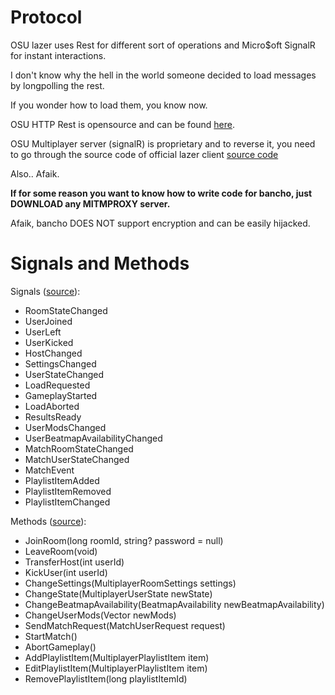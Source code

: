 # Protocol
OSU lazer uses Rest for different sort of operations and Micro$oft SignalR for instant interactions.

I don't know why the hell in the world someone decided to load messages by longpolling the rest.

If you wonder how to load them, you know now.

OSU HTTP Rest is opensource and can be found [here](https://github.com/ppy/osu-web).

OSU Multiplayer server (signalR) is proprietary and to reverse it, you need to go through the source code of official lazer client [source code](https://github.com/ppy/osu)

Also.. Afaik.

**If for some reason you want to know how to write code for bancho, just DOWNLOAD any MITMPROXY server.**

Afaik, bancho DOES NOT support encryption and can be easily hijacked.

# Signals and Methods
Signals ([source](https://github.com/ppy/osu/blob/1262c44dfbff3de4bbabaf4d6603b83814e7860d/osu.Game/Online/Multiplayer/OnlineMultiplayerClient.cs#L49)):
* RoomStateChanged
* UserJoined
* UserLeft
* UserKicked
* HostChanged
* SettingsChanged
* UserStateChanged
* LoadRequested
* GameplayStarted
* LoadAborted
* ResultsReady
* UserModsChanged
* UserBeatmapAvailabilityChanged
* MatchRoomStateChanged
* MatchUserStateChanged
* MatchEvent
* PlaylistItemAdded
* PlaylistItemRemoved
* PlaylistItemChanged

Methods ([source](https://github.com/ppy/osu/blob/1262c44dfbff3de4bbabaf4d6603b83814e7860d/osu.Game/Online/Multiplayer/OnlineMultiplayerClient.cs)):
* JoinRoom(long roomId, string? password = null)
* LeaveRoom(void)
* TransferHost(int userId)
* KickUser(int userId)
* ChangeSettings(MultiplayerRoomSettings settings)
* ChangeState(MultiplayerUserState newState)
* ChangeBeatmapAvailability(BeatmapAvailability newBeatmapAvailability)
* ChangeUserMods(Vector<APIMod> newMods)
* SendMatchRequest(MatchUserRequest request)
* StartMatch()
* AbortGameplay()
* AddPlaylistItem(MultiplayerPlaylistItem item)
* EditPlaylistItem(MultiplayerPlaylistItem item)
* RemovePlaylistItem(long playlistItemId)
